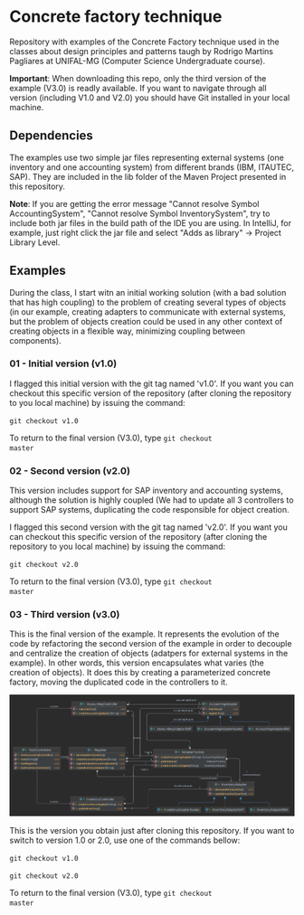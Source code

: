 # Concrete factory technique

Repository with examples of the Concrete Factory technique used in the classes about design principles and patterns taugh by Rodrigo Martins Pagliares at UNIFAL-MG (Computer Science Undergraduate course).

<strong>Important</strong>: When downloading this repo, only the third version of the example (V3.0) is readly available. If you want to navigate through all version (including V1.0 and V2.0) you should have Git installed in your local machine.

## Dependencies

The examples use two simple jar files representing external systems (one inventory and one accounting system) from different brands (IBM, ITAUTEC, SAP). They are included in the lib folder of the Maven Project presented in this repository.

<strong>Note</strong>: If you are getting the error message "Cannot resolve Symbol AccountingSystem", "Cannot resolve Symbol InventorySystem", try to include both jar files in the build path of the IDE you are using. In IntelliJ, for example, just right click the jar file and select "Adds as library" -> Project Library Level.

## Examples
During the class, I start witn an initial working solution (with a bad solution that has high coupling) to the problem of creating several types of objects (in our example, creating adapters to communicate with external systems, but the problem of objects creation could be used in any other context of creating objects in a flexible way, minimizing coupling between components).

### 01 - Initial version (v1.0)

I flagged this initial version with the git tag named 'v1.0'. If you want you can checkout this specific version of the repository (after cloning the repository to you local machine) by issuing the command:

<code>git checkout v1.0</code>

To return to the final version (V3.0), type <code>git checkout master</code>

### 02 - Second version (v2.0)

This version includes support for SAP inventory and accounting systems, although the solution is highly coupled (We had to update all 3 controllers to support SAP systems, duplicating the code responsible for object creation.

I flagged this second version with the git tag named 'v2.0'. If you want you can checkout this specific version of the repository (after cloning the repository to you local machine) by issuing the command:

<code>git checkout v2.0</code>

To return to the final version (V3.0), type <code>git checkout master</code>

### 03 - Third version (v3.0)

This is the final version of the example. It represents the evolution of the code by refactoring the second version of the example in order to decouple and centralize the creation of objects (adatpers for external systems in the example). In other words, this version encapsulates what varies (the creation of objects). It does this by creating a parameterized concrete factory, moving the duplicated code in the controllers to it.  

<p align="center">
<img src="UML_Diagrams/Class_Diagram_Final_Version.png" title="UML Class diagram for the final version" alt= "UML Class diagram for the final version">
</p>

This is the version you obtain just after cloning this repository. If you want to switch to version 1.0 or 2.0, use one of the commands bellow:

<code>git checkout v1.0</code>

<code>git checkout v2.0</code>

To return to the final version (V3.0), type <code>git checkout master</code>

